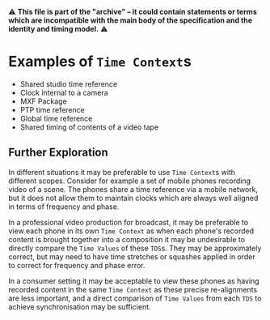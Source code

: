 :warning: **This file is part of the "archive" &ndash; it could contain statements or terms which are incompatible with the main body of the specification and the identity and timing model.** :warning:

# Examples of `Time Context`s

* Shared studio time reference
* Clock internal to a camera
* MXF Package
* PTP time reference
* Global time reference
* Shared timing of contents of a video tape


## Further Exploration

In different situations it may be preferable to use `Time Context`s with different scopes. Consider for example a set of mobile phones recording video of a scene. The phones share a time reference via a mobile network, but it does not allow them to maintain clocks which are always well aligned in terms of frequency and phase.

In a professional video production for broadcast, it may be preferable to view each phone in its own `Time Context` as when each phone's recorded content is brought together into a composition it may be undesirable to directly compare the `Time Values` of these `TDS`s. They may be approximately correct, but may need to have time stretches or squashes applied in order to correct for frequency and phase error.

In a consumer setting it may be acceptable to view these phones as having recorded content in the same `Time Context` as these precise re-alignments are less important, and a direct comparison of `Time Values` from each `TDS` to achieve synchronisation may be sufficient.

